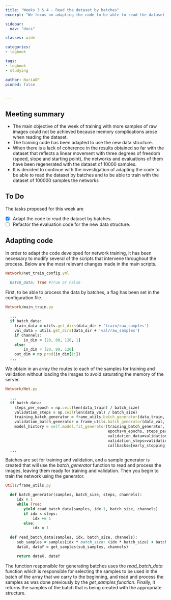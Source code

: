 ```yaml
---
title: "Weeks 3 & 4 - Read the dataset by batches"
excerpt: "We focus on adapting the code to be able to read the dataset by batches and solve the memory error obtained with the large dataset."

sidebar:
  nav: "docs"

classes: wide

categories:
- logbook

tags:
- logbook
- studying

author: NuriaOF
pinned: false


---
```


## Meeting summary
- The main objective of the week of training with more samples of raw images could not be achieved because memory complications arose when reading the dataset.
- The training code has been adapted to use the new data structure.
- When there is a lack of coherence in the results obtained so far with the dataset that reflects a linear movement with three degrees of freedom (speed, slope and starting point), the networks and evaluations of them have been regenerated with the dataset of 10000 samples.
- It is decided to continue with the investigation of adapting the code to be able to read the dataset by batches and to be able to train with the dataset of 100000 samples the networks

## To Do
The tasks proposed for this week are

- [X] Adapt the code to read the dataset by batches.
- [ ] Refactor the evaluation code for the new data structure.

## Adapting code
In order to adapt the code developed for network training, it has been necessary to modify several of the scripts that intervene throughout the process. Below are the most relevant changes made in the main scripts.

```ruby
Network/net_train_config.yml

  batch_data: True #True or False
```

First, to be able to process the data by batches, a flag has been set in the configuration file.

```ruby
Network/main_train.py
  
  ...
  if batch_data:
    train_data = utils.get_dirs(data_dir + 'train/raw_samples')
    val_data = utils.get_dirs(data_dir + 'val/raw_samples')
    if channels:
        in_dim = [20, 80, 120, 1]
    else:
        in_dim = [20, 80, 120]
    out_dim = np.prod(in_dim[1:])
  ...
```

We obtain in an array the routes to each of the samples for training and validation without loading the images to avoid saturating the memory of the server.

```ruby
Network/Net.py

  ...
  if batch_data:
    steps_per_epoch = np.ceil(len(data_train) / batch_size)
    validation_steps = np.ceil(len(data_val) / batch_size)
    training_batch_generator = frame_utils.batch_generator(data_train, batch_size, steps_per_epoch, channels)
    validation_batch_generator = frame_utils.batch_generator(data_val, batch_size, validation_steps, channels)
    model_history = self.model.fit_generator(training_batch_generator,
                                             epochs=n_epochs, steps_per_epoch=steps_per_epoch,
                                             validation_data=validation_batch_generator,
                                             validation_steps=validation_steps,
                                             callbacks=[early_stopping, checkpoint], verbose=2)
  ...
```

Batches are set for training and validation, and a sample generator is created that will use the *batch_generator* function to read and process the images, leaving them ready for training and validation. Then you begin to train the network using the generator.

```ruby
Utils/frame_utils.py

  def batch_generator(samples, batch_size, steps, channels):
     idx = 1
     while True:
        yield read_batch_data(samples, idx-1, batch_size, channels)
        if idx < steps:
            idx += 1
        else:
            idx = 1
            
  def read_batch_data(samples, idx, batch_size, channels):
     sub_samples = samples[idx * batch_size: (idx * batch_size) + batch_size]
     dataX, dataY = get_samples(sub_samples, channels)

     return dataX, dataY
```

The function responsible for generating batches uses the *read_batch_data* function which is responsible for selecting the samples to be used in the batch of the array that we carry to the beginning, and read and process the samples as was done previously by the *get_samples function*. Finally, it returns the samples of the batch that is being created with the appropriate structure.
